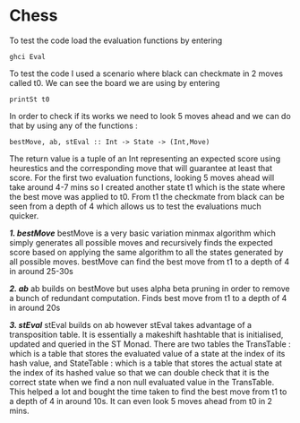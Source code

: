 # Chess

To test the code load the evaluation functions by entering
```
ghci Eval
```
To test the code I used a scenario where black can checkmate in 2 moves called t0. We can see the board we are using by entering
```
printSt t0
```
In order to check if its works we need to look 5 moves ahead and we can do that by using any of the functions :
```
bestMove, ab, stEval :: Int -> State -> (Int,Move)
```
The return value is a tuple of an Int representing an expected score using heurestics and the corresponding move that will guarantee at least that score.
For the first two evaluation functions, looking 5 moves ahead will take around 4-7 mins so I created another state t1 which is the state where the best move was applied to t0.
From t1 the checkmate from black can be seen from a depth of 4 which allows us to test the evaluations much quicker.

***1. bestMove***
bestMove is a very basic variation minmax algorithm which simply generates all possible moves and recursively finds the expected score based on applying the same algorithm to all the states generated by all possible moves.
bestMove can find the best move from t1 to a depth of 4 in around 25-30s

***2. ab***
ab builds on bestMove but uses alpha beta pruning in order to remove a bunch of redundant computation.
Finds best move from t1 to a depth of 4 in around 20s

***3. stEval***
stEval builds on ab however stEval takes advantage of a transposition table. It is essentially a makeshift hashtable that is initialised, updated and queried in the ST Monad.
There are two tables the TransTable : which is a table that stores the evaluated value of a state at the index of its hash value, and
StateTable : which is a table that stores the actual state at the index of its hashed value so that we can double check that it is the correct state when we find a non null evaluated value in the TransTable.
This helped a lot and bought the time taken to find the best move from t1 to a depth of 4 in around 10s. It can even look 5 moves ahead from t0 in 2 mins.
